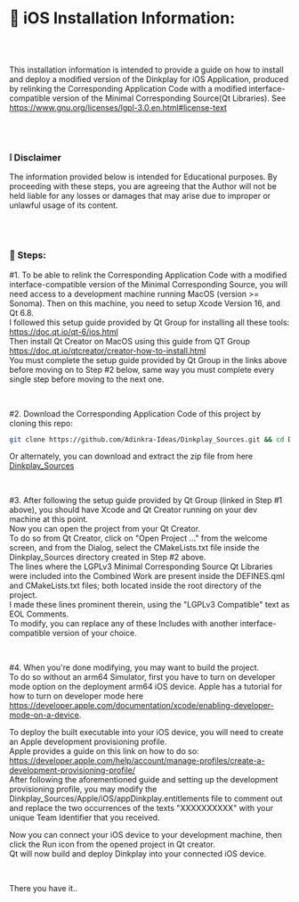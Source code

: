 # :iphone: iOS Installation Information:

<br />
<br />


This installation information is intended to provide a guide on how to install and deploy a modified version of the Dinkplay for iOS Application, produced by relinking the Corresponding Application Code with a modified interface-compatible version of the Minimal Corresponding Source(Qt Libraries).
See https://www.gnu.org/licenses/lgpl-3.0.en.html#license-text

<br />
<br />

### :grey_exclamation: Disclaimer
The information provided below is intended for Educational purposes.
By proceeding with these steps, you are agreeing that the Author will not be held liable for any losses or damages that may arise due to improper or unlawful usage of its content. 

<br />
<br />

### :feet: Steps:

#1. To be able to relink the Corresponding Application Code with a modified interface-compatible version of the Minimal Corresponding Source, you will need access to a development machine running MacOS (version >= Sonoma). Then on this machine, you need to setup Xcode Version 16, and Qt 6.8.<br />
I followed this setup guide provided by Qt Group for installing all these tools: https://doc.qt.io/qt-6/ios.html <br />
Then install Qt Creator on MacOS using this guide from QT Group https://doc.qt.io/qtcreator/creator-how-to-install.html<br />
You must complete the setup guide provided by Qt Group in the links above before moving on to Step #2 below, same way you must complete every single step before moving to the next one.

<br />

#2. Download the Corresponding Application Code of this project by cloning this repo:
```bash
git clone https://github.com/Adinkra-Ideas/Dinkplay_Sources.git && cd Dinkplay_Sources
```
Or alternately, you can download and extract the zip file from here [Dinkplay_Sources](https://github.com/Adinkra-Ideas/Dinkplay_Sources/archive/refs/heads/main.zip)

<br />

#3. After following the setup guide provided by Qt Group (linked in Step #1 above), you should have Xcode and Qt Creator running on your dev machine at this point. <br />
Now you can open the project from your Qt Creator. <br />
To do so from Qt Creator, click on "Open Project ..." from the welcome screen, and from the Dialog, select the CMakeLists.txt file inside the Dinkplay_Sources directory created in Step #2 above.<br />
The lines where the LGPLv3 Minimal Corresponding Source Qt Libraries were included into the Combined Work are present inside the DEFINES.qml and CMakeLists.txt files; both located inside the root directory of the project. <br />
I made these lines prominent therein, using the "LGPLv3 Compatible" text as EOL Comments. <br />
To modify, you can replace any of these Includes with another interface-compatible version of your choice. 


<br />


#4. When you're done modifying, you may want to build the project.<br />
To do so without an arm64 Simulator, first you have to turn on developer mode option on the deployment arm64 iOS device. Apple has a tutorial for how to turn on developer mode here https://developer.apple.com/documentation/xcode/enabling-developer-mode-on-a-device.

To deploy the built executable into your iOS device, you will need to create an Apple development provisioning profile.<br />
Apple provides a guide on this link on how to do so: https://developer.apple.com/help/account/manage-profiles/create-a-development-provisioning-profile/ <br />
After following the aforementioned guide and setting up the development provisioning profile, you may modify the Dinkplay_Sources/Apple/iOS/appDinkplay.entitlements file to comment out and replace the two occurrences of the texts "XXXXXXXXXX" with your unique Team Identifier that you received.

Now you can connect your iOS device to your development machine, then click the Run icon from the opened project in Qt creator. <br />
Qt will now build and deploy Dinkplay into your connected iOS device.<br />


<br />


There you have it..

